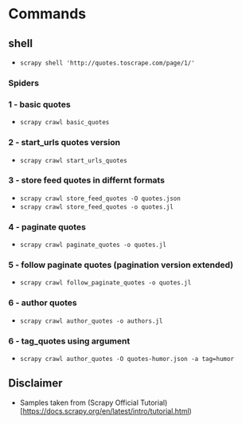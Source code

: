 # Commands

## shell

- `scrapy shell 'http://quotes.toscrape.com/page/1/'`

### Spiders

### 1 - basic quotes

- `scrapy crawl basic_quotes`

### 2 - start_urls quotes version

- `scrapy crawl start_urls_quotes`

### 3 - store feed quotes in differnt formats

- `scrapy crawl store_feed_quotes -O quotes.json`
- `scrapy crawl store_feed_quotes -o quotes.jl`

### 4 - paginate quotes

- `scrapy crawl paginate_quotes -o quotes.jl`

### 5 - follow paginate quotes (pagination version extended)

- `scrapy crawl follow_paginate_quotes -o quotes.jl`

### 6 - author quotes

- `scrapy crawl author_quotes -o authors.jl`

### 6 - tag_quotes using argument

- `scrapy crawl author_quotes -O quotes-humor.json -a tag=humor`

## Disclaimer

- Samples taken from (Scrapy Official Tutorial)[<https://docs.scrapy.org/en/latest/intro/tutorial.html>)

